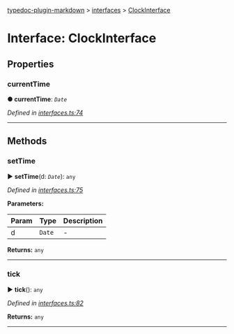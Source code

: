 [typedoc-plugin-markdown](../README.md) > [interfaces](../modules/interfaces.md) > [ClockInterface](../interfaces/interfaces.clockinterface.md)



# Interface: ClockInterface


## Properties


###  currentTime

**●  currentTime**:  *`Date`* 

*Defined in [interfaces.ts:74](https://bitbucket.org/owner/repository_name/src/master/src/interfaces.ts?fileviewer&amp;#x3D;file-view-default#interfaces.ts-74)*





___


## Methods


###  setTime

► **setTime**(d: *`Date`*): `any`



*Defined in [interfaces.ts:75](https://bitbucket.org/owner/repository_name/src/master/src/interfaces.ts?fileviewer&amp;#x3D;file-view-default#interfaces.ts-75)*



**Parameters:**

| Param | Type | Description |
| ------ | ------ | ------ |
| d | `Date`   |  - |





**Returns:** `any`





___



###  tick

► **tick**(): `any`



*Defined in [interfaces.ts:82](https://bitbucket.org/owner/repository_name/src/master/src/interfaces.ts?fileviewer&amp;#x3D;file-view-default#interfaces.ts-82)*





**Returns:** `any`





___


